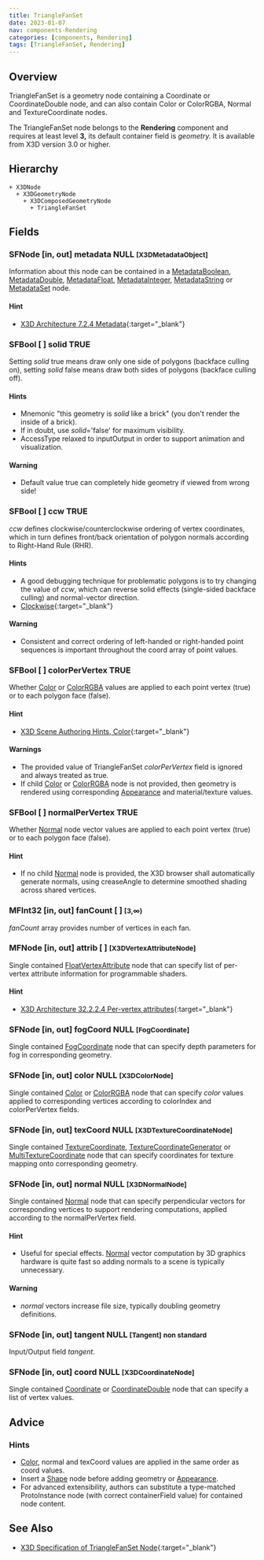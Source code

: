 ```yaml
---
title: TriangleFanSet
date: 2023-01-07
nav: components-Rendering
categories: [components, Rendering]
tags: [TriangleFanSet, Rendering]
---
```

<style>
.post h3 {
  word-spacing: 0.2em;
}
</style>

## Overview

TriangleFanSet is a geometry node containing a Coordinate or CoordinateDouble node, and can also contain Color or ColorRGBA, Normal and TextureCoordinate nodes.

The TriangleFanSet node belongs to the **Rendering** component and requires at least level **3,** its default container field is *geometry.* It is available from X3D version 3.0 or higher.

## Hierarchy

```
+ X3DNode
  + X3DGeometryNode
    + X3DComposedGeometryNode
      + TriangleFanSet
```

## Fields

### SFNode [in, out] **metadata** NULL <small>[X3DMetadataObject]</small>

Information about this node can be contained in a [MetadataBoolean](/x_ite/components/core/metadataboolean/), [MetadataDouble](/x_ite/components/core/metadatadouble/), [MetadataFloat](/x_ite/components/core/metadatafloat/), [MetadataInteger](/x_ite/components/core/metadatainteger/), [MetadataString](/x_ite/components/core/metadatastring/) or [MetadataSet](/x_ite/components/core/metadataset/) node.

#### Hint

- [X3D Architecture 7.2.4 Metadata](https://www.web3d.org/specifications/X3Dv4/ISO-IEC19775-1v4-IS//Part01/components/core.html#Metadata){:target="_blank"}

### SFBool [ ] **solid** TRUE

Setting *solid* true means draw only one side of polygons (backface culling on), setting *solid* false means draw both sides of polygons (backface culling off).

#### Hints

- Mnemonic "this geometry is *solid* like a brick" (you don't render the inside of a brick).
- If in doubt, use *solid*='false' for maximum visibility.
- AccessType relaxed to inputOutput in order to support animation and visualization.

#### Warning

- Default value true can completely hide geometry if viewed from wrong side!

### SFBool [ ] **ccw** TRUE

*ccw* defines clockwise/counterclockwise ordering of vertex coordinates, which in turn defines front/back orientation of polygon normals according to Right-Hand Rule (RHR).

#### Hints

- A good debugging technique for problematic polygons is to try changing the value of *ccw*, which can reverse solid effects (single-sided backface culling) and normal-vector direction.
- [Clockwise](https://en.wikipedia.org/wiki/Clockwise){:target="_blank"}

#### Warning

- Consistent and correct ordering of left-handed or right-handed point sequences is important throughout the coord array of point values.

### SFBool [ ] **colorPerVertex** TRUE

Whether [Color](/x_ite/components/rendering/color/) or [ColorRGBA](/x_ite/components/rendering/colorrgba/) values are applied to each point vertex (true) or to each polygon face (false).

#### Hint

- [X3D Scene Authoring Hints, Color](https://www.web3d.org/x3d/content/examples/X3dSceneAuthoringHints.html#Color){:target="_blank"}

#### Warnings

- The provided value of TriangleFanSet *colorPerVertex* field is ignored and always treated as true.
- If child [Color](/x_ite/components/rendering/color/) or [ColorRGBA](/x_ite/components/rendering/colorrgba/) node is not provided, then geometry is rendered using corresponding [Appearance](/x_ite/components/shape/appearance/) and material/texture values.

### SFBool [ ] **normalPerVertex** TRUE

Whether [Normal](/x_ite/components/rendering/normal/) node vector values are applied to each point vertex (true) or to each polygon face (false).

#### Hint

- If no child [Normal](/x_ite/components/rendering/normal/) node is provided, the X3D browser shall automatically generate normals, using creaseAngle to determine smoothed shading across shared vertices.

### MFInt32 [in, out] **fanCount** [ ] <small>[3,∞)</small>

*fanCount* array provides number of vertices in each fan.

### MFNode [in, out] **attrib** [ ] <small>[X3DVertexAttributeNode]</small>

Single contained [FloatVertexAttribute](/x_ite/components/shaders/floatvertexattribute/) node that can specify list of per-vertex attribute information for programmable shaders.

#### Hint

- [X3D Architecture 32.2.2.4 Per-vertex attributes](https://www.web3d.org/specifications/X3Dv4/ISO-IEC19775-1v4-IS//Part01/components/shaders.html#Pervertexattributes){:target="_blank"}

### SFNode [in, out] **fogCoord** NULL <small>[FogCoordinate]</small>

Single contained [FogCoordinate](/x_ite/components/environmentaleffects/fogcoordinate/) node that can specify depth parameters for fog in corresponding geometry.

### SFNode [in, out] **color** NULL <small>[X3DColorNode]</small>

Single contained [Color](/x_ite/components/rendering/color/) or [ColorRGBA](/x_ite/components/rendering/colorrgba/) node that can specify *color* values applied to corresponding vertices according to colorIndex and colorPerVertex fields.

### SFNode [in, out] **texCoord** NULL <small>[X3DTextureCoordinateNode]</small>

Single contained [TextureCoordinate](/x_ite/components/texturing/texturecoordinate/), [TextureCoordinateGenerator](/x_ite/components/texturing/texturecoordinategenerator/) or [MultiTextureCoordinate](/x_ite/components/texturing/multitexturecoordinate/) node that can specify coordinates for texture mapping onto corresponding geometry.

### SFNode [in, out] **normal** NULL <small>[X3DNormalNode]</small>

Single contained [Normal](/x_ite/components/rendering/normal/) node that can specify perpendicular vectors for corresponding vertices to support rendering computations, applied according to the normalPerVertex field.

#### Hint

- Useful for special effects. [Normal](/x_ite/components/rendering/normal/) vector computation by 3D graphics hardware is quite fast so adding normals to a scene is typically unnecessary.

#### Warning

- *normal* vectors increase file size, typically doubling geometry definitions.

### SFNode [in, out] **tangent** NULL <small>[Tangent]</small> <small class="yellow">non standard</small>

Input/Output field *tangent*.

### SFNode [in, out] **coord** NULL <small>[X3DCoordinateNode]</small>

Single contained [Coordinate](/x_ite/components/rendering/coordinate/) or [CoordinateDouble](/x_ite/components/rendering/coordinatedouble/) node that can specify a list of vertex values.

## Advice

### Hints

- [Color](/x_ite/components/rendering/color/), normal and texCoord values are applied in the same order as coord values.
- Insert a [Shape](/x_ite/components/shape/shape/) node before adding geometry or [Appearance](/x_ite/components/shape/appearance/).
- For advanced extensibility, authors can substitute a type-matched ProtoInstance node (with correct containerField value) for contained node content.

## See Also

- [X3D Specification of TriangleFanSet Node](https://www.web3d.org/documents/specifications/19775-1/V4.0/Part01/components/rendering.html#TriangleFanSet){:target="_blank"}
